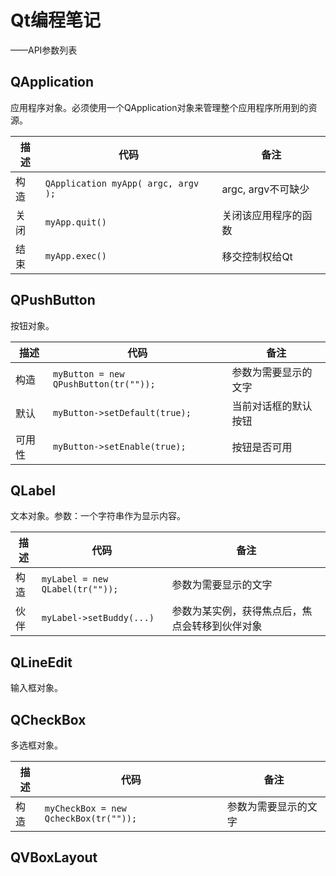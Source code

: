 # Qt编程笔记

——API参数列表

## QApplication

应用程序对象。必须使用一个QApplication对象来管理整个应用程序所用到的资源。

| 描述   | 代码                                  | 备注             |
| ---- | ----------------------------------- | -------------- |
| 构造   | `QApplication myApp( argc, argv );` | argc, argv不可缺少 |
| 关闭   | `myApp.quit()`                      | 关闭该应用程序的函数     |
| 结束   | `myApp.exec()`                      | 移交控制权给Qt       |



## QPushButton

按钮对象。

| 描述   | 代码                                    | 备注         |
| ---- | ------------------------------------- | ---------- |
| 构造   | `myButton = new QPushButton(tr(""));` | 参数为需要显示的文字 |
| 默认   | `myButton->setDefault(true);`         | 当前对话框的默认按钮 |
| 可用性  | `myButton->setEnable(true);`          | 按钮是否可用     |

## QLabel

文本对象。参数：一个字符串作为显示内容。

| 描述   | 代码                              | 备注                      |
| ---- | ------------------------------- | ----------------------- |
| 构造   | `myLabel = new QLabel(tr(""));` | 参数为需要显示的文字              |
| 伙伴   | `myLabel->setBuddy(...)`        | 参数为某实例，获得焦点后，焦点会转移到伙伴对象 |

## QLineEdit

输入框对象。

## QCheckBox

多选框对象。

| 描述   | 代码                                    | 备注         |
| ---- | ------------------------------------- | ---------- |
| 构造   | `myCheckBox = new QcheckBox(tr(""));` | 参数为需要显示的文字 |

## QVBoxLayout

